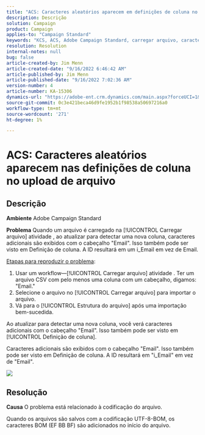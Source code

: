 ```yaml
---
title: "ACS: Caracteres aleatórios aparecem em definições de coluna no upload do arquivo"
description: Descrição
solution: Campaign
product: Campaign
applies-to: "Campaign Standard"
keywords: "KCS, ACS, Adobe Campaign Standard, carregar arquivo, caracteres aleatórios, definições de coluna, Rótulo, ID, arquivo carregado, atividade de carregamento"
resolution: Resolution
internal-notes: null
bug: false
article-created-by: Jim Menn
article-created-date: "9/16/2022 6:46:42 AM"
article-published-by: Jim Menn
article-published-date: "9/16/2022 7:02:36 AM"
version-number: 4
article-number: KA-15306
dynamics-url: "https://adobe-ent.crm.dynamics.com/main.aspx?forceUCI=1&pagetype=entityrecord&etn=knowledgearticle&id=40695b52-8b35-ed11-9db1-0022480866ad"
source-git-commit: 0c3e421beca46d9fe1952b1f98538a50697216a0
workflow-type: tm+mt
source-wordcount: '271'
ht-degree: 1%

---
```


# ACS: Caracteres aleatórios aparecem nas definições de coluna no upload de arquivo

## Descrição


<b>Ambiente</b>
Adobe Campaign Standard

<b>Problema</b>
Quando um arquivo é carregado na [!UICONTROL Carregar arquivo] atividade , ao atualizar para detectar uma nova coluna, caracteres adicionais são exibidos com o cabeçalho &quot;Email&quot;.
Isso também pode ser visto em Definição de coluna.
A ID resultará em um i_Email em vez de Email.

<u>Etapas para reproduzir o problema</u>:

1. Usar um workflow—[!UICONTROL Carregar arquivo] atividade .
Ter um arquivo CSV com pelo menos uma coluna com um cabeçalho, digamos: &quot;Email.&quot;
2. Selecione o arquivo no [!UICONTROL Carregar arquivo] para importar o arquivo.
3. Vá para o [!UICONTROL Estrutura do arquivo] após uma importação bem-sucedida.

Ao atualizar para detectar uma nova coluna, você verá caracteres adicionais com o cabeçalho &quot;Email&quot;.
Isso também pode ser visto em [!UICONTROL Definição de coluna].

Caracteres adicionais são exibidos com o cabeçalho &quot;Email&quot;.
Isso também pode ser visto em Definição de coluna.
A ID resultará em &quot;i_Email&quot; em vez de &quot;Email&quot;.

![](https://support.neolane.net/nl/jsp/previewFile.jsp?md5=0b4065125940743e01772361c3de7a42&amp;amp;ext=png&amp;amp;contentType=image/png&amp;amp;fileName=Load%20File%20Screen%20shot.png&amp;amp;__sessiontoken=___T6lIC6yifQm9PSg+71ewRkrmB1/tfKMdlN13lb9GkQA1d2ToxnddGEqJttAdN7IYNTQuGId1i+dlfO5r/nPKE5ad+kz0e8dAXoH4VqdvidxXXwq7EkJUIAIA)


## Resolução


<b>Causa</b>
O problema está relacionado à codificação do arquivo.

Quando os arquivos são salvos com a codificação UTF-8-BOM, os caracteres BOM (EF BB BF) são adicionados no início do arquivo.

